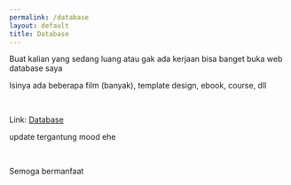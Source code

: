 ```yaml
---
permalink: /database
layout: default
title: Database
---
```

<section class="mainContent">
    <div class="col">
        <p>Buat kalian yang sedang luang atau gak ada kerjaan bisa banget buka web database saya</p>
        <p>Isinya ada beberapa film (banyak), template design, ebook, course, dll</p>
        <br>
        <p>Link: <a href="https://randomizer.uukina.workers.dev">Database</a></p>
        <p>update tergantung mood ehe</p>
        <br>
        <p>Semoga bermanfaat</p>
    </div>
</section>